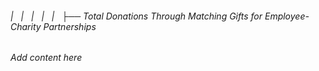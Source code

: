###### |   |   |   |   |   ├── Total Donations Through Matching Gifts for Employee-Charity Partnerships

*Add content here*